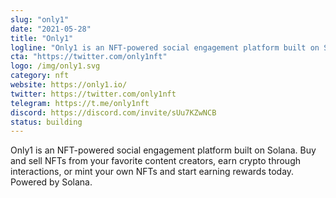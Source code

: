 ```yaml
---
slug: "only1"
date: "2021-05-28"
title: "Only1"
logline: "Only1 is an NFT-powered social engagement platform built on Solana."
cta: "https://twitter.com/only1nft"
logo: /img/only1.svg
category: nft
website: https://only1.io/
twitter: https://twitter.com/only1nft
telegram: https://t.me/only1nft
discord: https://discord.com/invite/sUu7KZwNCB
status: building
---
```


Only1 is an NFT-powered social engagement platform built on Solana.
Buy and sell NFTs from your favorite content creators, earn crypto through interactions, or mint your own NFTs and start earning rewards today. Powered by Solana.